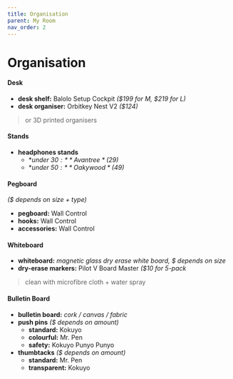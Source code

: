 ```yaml
---
title: Organisation
parent: My Room
nav_order: 2
---
```

# Organisation

#### Desk

- **desk shelf:** Balolo Setup Cockpit *($199 for M, $219 for L)*
- **desk organiser:** Orbitkey Nest V2 *($124)*

> or 3D printed organisers

#### Stands

- **headphones stands**
	- **under $30:** Avantree *($29)*
	- **under $50:** Oakywood *($49)*

#### Pegboard

*($ depends on size + type)*
- **pegboard:** Wall Control
- **hooks:** Wall Control
- **accessories:** Wall Control

#### Whiteboard

- **whiteboard:** *magnetic glass dry erase white board, $ depends on size*
- **dry-erase markers:** Pilot V Board Master *($10 for 5-pack*

> clean with microfibre cloth + water spray

#### Bulletin Board

- **bulletin board:** *cork / canvas / fabric*
- **push pins** *($ depends on amount)*
	- **standard:** Kokuyo
	- **colourful:** Mr. Pen
	- **safety:** Kokuyo Punyo Punyo
- **thumbtacks** *($ depends on amount)*
	- **standard:** Mr. Pen
	- **transparent:** Kokuyo
